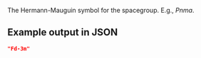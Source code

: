 The Hermann-Mauguin symbol for the spacegroup. E.g., *Pnma*.





## Example output in JSON

```json
"Fd-3m"
```

